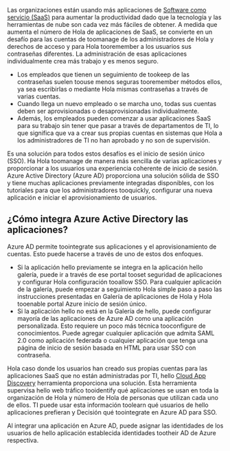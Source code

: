 Las organizaciones están usando más aplicaciones de [Software como servicio (SaaS)](https://azure.microsoft.com/overview/what-is-saas/) para aumentar la productividad dado que la tecnología y las herramientas de nube son cada vez más fáciles de obtener. A medida que aumenta el número de Hola de aplicaciones de SaaS, se convierte en un desafío para las cuentas de toomanage de los administradores de Hola y derechos de acceso y para Hola tooremember a los usuarios sus contraseñas diferentes. La administración de esas aplicaciones individualmente crea más trabajo y es menos seguro.

* Los empleados que tienen un seguimiento de tookeep de las contraseñas suelen toouse menos seguras tooremember métodos ellos, ya sea escribirlas o mediante Hola mismas contraseñas a través de varias cuentas.
* Cuando llega un nuevo empleado o se marcha uno, todas sus cuentas deben ser aprovisionadas o desaprovisionadas individualmente.
* Además, los empleados pueden comenzar a usar aplicaciones SaaS para su trabajo sin tener que pasar a través de departamentos de TI, lo que significa que va a crear sus propias cuentas en sistemas que Hola a los administradores de TI no han aprobado y no son de supervisión.  

Es una solución para todos estos desafíos es el inicio de sesión único (SSO). Ha Hola toomanage de manera más sencilla de varias aplicaciones y proporcionar a los usuarios una experiencia coherente de inicio de sesión. Azure Active Directory (Azure AD) proporciona una solución sólida de SSO y tiene muchas aplicaciones previamente integradas disponibles, con los tutoriales para que los administradores tooquickly, configurar una nueva aplicación e iniciar el aprovisionamiento de usuarios.

## <a name="how-does-azure-active-directory-integrate-apps"></a>¿Cómo integra Azure Active Directory las aplicaciones?
Azure AD permite toointegrate sus aplicaciones y el aprovisionamiento de cuentas. Esto puede hacerse a través de uno de estos dos enfoques.

* Si la aplicación hello previamente se integra en la aplicación hello galería, puede ir a través de ese portal tooset seguridad de aplicaciones y configurar Hola configuración tooallow SSO. Para cualquier aplicación de la galería, puede empezar a seguimiento Hola simple paso a paso las instrucciones presentadas en Galería de aplicaciones de Hola y Hola tooenable portal Azure inicio de sesión único.
* Si la aplicación hello no está en la Galería de hello, puede configurar mayoría de las aplicaciones de Azure AD como una aplicación personalizada. Esto requiere un poco más técnica tooconfigure de conocimientos. Puede agregar cualquier aplicación que admita SAML 2.0 como aplicación federada o cualquier aplicación que tenga una página de inicio de sesión basada en HTML para usar SSO con contraseña.

Hola caso donde los usuarios han creado sus propias cuentas para las aplicaciones SaaS que no están administradas por TI, hello [Cloud App Discovery](../articles/active-directory/active-directory-cloudappdiscovery-whatis.md) herramienta proporciona una solución. Esta herramienta supervisa hello web tráfico tooidentify qué aplicaciones se usan en toda la organización de Hola y número de Hola de personas que utilizan cada uno de ellos. TI puede usar esta información toolearn qué usuarios de hello aplicaciones prefieran y Decisión qué toointegrate en Azure AD para SSO.  

Al integrar una aplicación en Azure AD, puede asignar las identidades de los usuarios de hello aplicación establecida identidades tootheir AD de Azure respectiva.  

